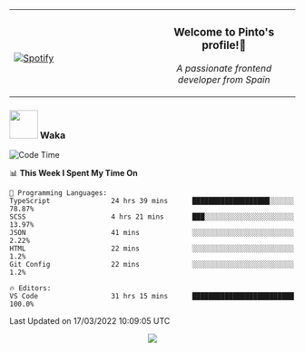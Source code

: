 <table width="100%" align="center"> 
  <tr>
  <td width="50%">
      
&nbsp; <br> [![Spotify](https://novatorem-zeta-rust.vercel.app/api/spotify)](https://open.spotify.com/user/novatorem-zeta-rust)

  </td>
  <td width="50%">
    <h3 align="center">Welcome to Pinto's profile!👋</h3>
    <p align="center"><em>A passionate frontend developer from Spain</em></p>
  </td>
  </table>

### <img src="https://media.giphy.com/media/VgCDAzcKvsR6OM0uWg/giphy.gif" width="50"> Waka

  <!--START_SECTION:waka-->
![Code Time](http://img.shields.io/badge/Code%20Time-154%20hrs%2052%20mins-blue)

📊 **This Week I Spent My Time On** 

```text
💬 Programming Languages: 
TypeScript               24 hrs 39 mins      ███████████████████░░░░░░   78.87% 
SCSS                     4 hrs 21 mins       ███░░░░░░░░░░░░░░░░░░░░░░   13.97% 
JSON                     41 mins             ░░░░░░░░░░░░░░░░░░░░░░░░░   2.22% 
HTML                     22 mins             ░░░░░░░░░░░░░░░░░░░░░░░░░   1.2% 
Git Config               22 mins             ░░░░░░░░░░░░░░░░░░░░░░░░░   1.2%

🔥 Editors: 
VS Code                  31 hrs 15 mins      █████████████████████████   100.0%

```


 Last Updated on 17/03/2022 10:09:05 UTC
<!--END_SECTION:waka-->

<div align="center">
<img src="https://github-readme-stats-gilt-tau.vercel.app/api/top-langs/?username=pinto-hub&layout=compact&theme=dracula" />
</div>
